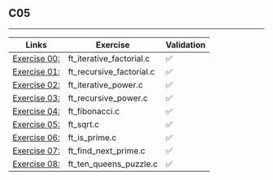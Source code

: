 ## C05
---------------------

Links | Exercise | Validation
------|----------|------------
[Exercise 00:](ex00/) | ft_iterative_factorial.c | ✅
[Exercise 01:](ex01/) | ft_recursive_factorial.c | ✅
[Exercise 02:](ex02/) | ft_iterative_power.c | ✅
[Exercise 03:](ex03/) | ft_recursive_power.c | ✅
[Exercise 04:](ex04/) | ft_fibonacci.c | ✅
[Exercise 05:](ex05/) | ft_sqrt.c | ✅
[Exercise 06:](ex06/) | ft_is_prime.c | ✅
[Exercise 07:](ex07/) | ft_find_next_prime.c | ✅
[Exercise 08:](ex08/) | ft_ten_queens_puzzle.c | ✅